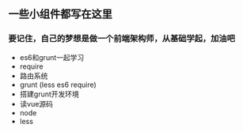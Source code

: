 ## 一些小组件都写在这里

### 要记住，自己的梦想是做一个前端架构师，从基础学起，加油吧

- es6和grunt一起学习
- require
- 路由系统
- grunt (less es6 require)
- 搭建grunt开发环境
- 读vue源码
- node
- less